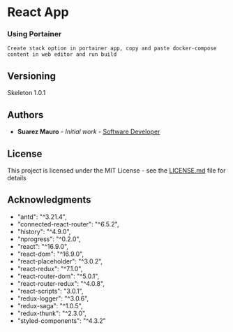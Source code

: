 # React App

### Using Portainer

```
Create stack option in portainer app, copy and paste docker-compose content in web editor and run build
```

## Versioning

Skeleton 1.0.1

## Authors

* **Suarez Mauro** - *Initial work* - [Software Developer](https://github.com/MauroSuarez)

## License

This project is licensed under the MIT License - see the [LICENSE.md](LICENSE.md) file for details

## Acknowledgments

* "antd": "^3.21.4",
* "connected-react-router": "^6.5.2",
* "history": "^4.9.0",
* "nprogress": "^0.2.0",
* "react": "^16.9.0",
* "react-dom": "^16.9.0",
* "react-placeholder": "^3.0.2",
* "react-redux": "^7.1.0",
* "react-router-dom": "^5.0.1",
* "react-router-redux": "^4.0.8",
* "react-scripts": "3.0.1",
* "redux-logger": "^3.0.6",
* "redux-saga": "^1.0.5",
* "redux-thunk": "^2.3.0",
* "styled-components": "^4.3.2"
